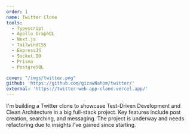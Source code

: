 ```yaml
---
order: 1
name: Twitter Clone
tools:
  - Typescript
  - Apollo GraphQL
  - Next.js
  - TailwindCSS
  - ExpressJS
  - Socket.IO
  - Prisma
  - PostgreSQL

cover: "/imgs/twitter.png"
github: 'https://github.com/gizawNahom/twitter/'
external: 'https://twitter-web-app-clone.vercel.app/'
---
```

I'm building a Twitter clone to showcase Test-Driven Development and Clean Architecture in a big full-stack project. Key features include post creation, searching, and messaging. The project is underway and needs refactoring due to insights I've gained since starting.